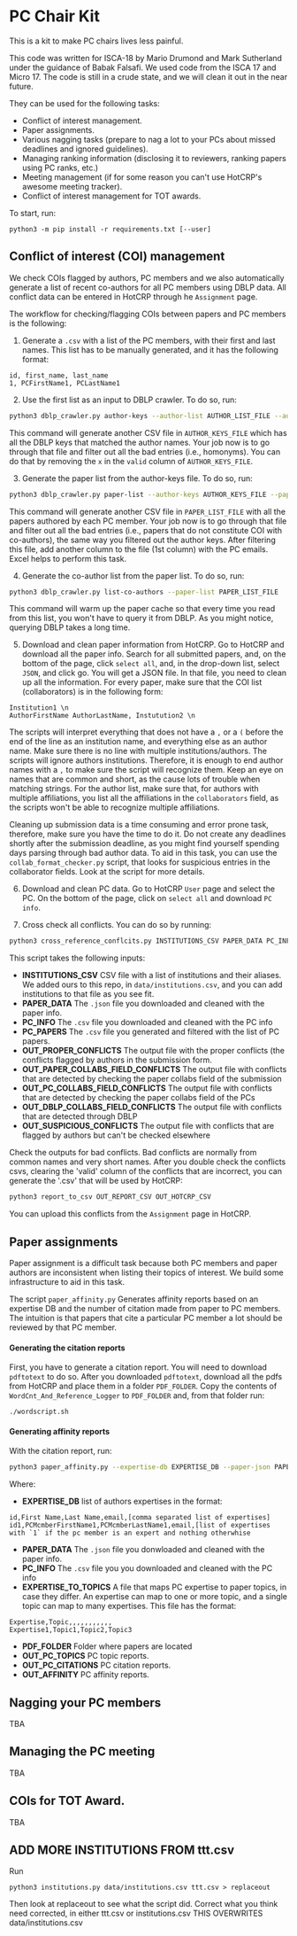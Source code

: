 # PC Chair Kit
This is a kit to make PC chairs lives less painful.

This code was written for ISCA-18 by Mario Drumond and Mark Sutherland under the guidance of Babak Falsafi. We used code from the ISCA 17 and Micro 17. The code is still in a crude state, and we will clean it out in the near future.

They can be used for the following tasks:
* Conflict of interest management.
* Paper assignments.
* Various nagging tasks (prepare to nag a lot to your PCs about missed deadlines and ignored guidelines).
* Managing ranking information (disclosing it to reviewers, ranking papers using PC ranks, etc.)
* Meeting management (if for some reason you can't use HotCRP's awesome meeting tracker).
* Conflict of interest management for TOT awards.

To start, run:
```
python3 -m pip install -r requirements.txt [--user]
```
## Conflict of interest (COI) management
We check COIs flagged by authors, PC members and we also automatically generate a list of recent co-authors for all PC members using DBLP data. All conflict data can be entered in HotCRP through he `Assignment` page.

The workflow for checking/flagging COIs between papers and PC members is the following:
1. Generate a `.csv` with a list of the PC members, with their first and last names. This list has to be manually generated, and it has the following format:
```
id, first_name, last_name
1, PCFirstName1, PCLastName1
```

2. Use the first list as an input to DBLP crawler. To do so, run:
```bash
python3 dblp_crawler.py author-keys --author-list AUTHOR_LIST_FILE --author-keys AUTHOR_KEYS_FILE
```
This command will generate another CSV file in `AUTHOR_KEYS_FILE` which has all the DBLP keys that matched the author names. Your job now is to go through that file and filter out all the bad entries (i.e., homonyms). You can do that by removing the `x` in the `valid` column of `AUTHOR_KEYS_FILE`.

3. Generate the paper list from the author-keys file. To do so, run:
```bash
python3 dblp_crawler.py paper-list --author-keys AUTHOR_KEYS_FILE --paper-list PAPER_LIST_FILE
```
This command will generate another CSV file in `PAPER_LIST_FILE` with all the papers authored by each PC member. Your job now is to go through that file and filter out all the bad entries (i.e., papers that do not constitute COI with co-authors), the same way you filtered out the author keys. After filtering this file, add another column to the file (1st column) with the PC emails. Excel helps to perform this task.

4. Generate the co-author list from the paper list. To do so, run:
```bash
python3 dblp_crawler.py list-co-authors --paper-list PAPER_LIST_FILE
```
This command will warm up the paper cache so that every time you read from this list, you won't have to query it from DBLP. As you might notice, querying DBLP takes a long time.

5. Download and clean paper information from HotCRP. Go to HotCRP and download all the paper info. Search for all submitted papers, and, on the bottom of the page, click `select all`, and, in the drop-down list, select `JSON`, and click go. You will get a JSON file. In that file, you need to clean up all the information. For every paper, make sure that the COI list (collaborators) is in the following form:
```
Institution1 \n
AuthorFirstName AuthorLastName, Instutution2 \n
```
The scripts will interpret everything that does not have a `,` or a `(` before the end of the line as an institution name, and everything else as an author name. Make sure there is no line with multiple institutions/authors. The scripts will ignore authors institutions. Therefore, it is enough to end author names with a `,` to make sure the script will recognize them. Keep an eye on names that are common and short, as the cause lots of trouble when matching strings. For the author list, make sure that, for authors with multiple affiliations, you list all the affiliations in the `collaborators` field, as the scripts won't be able to recognize multiple affiliations.

Cleaning up submission data is a time consuming and error prone task, therefore, make sure you have the time to do it. Do not create any deadlines shortly after the submission deadline, as you might find yourself spending days parsing through bad author data. To aid in this task, you can use the `collab_format_checker.py` script, that looks for suspicious entries in the collaborator fields. Look at the script for more details.

6. Download and clean PC data. Go to HotCRP `User` page and select the PC. On the bottom of the page, click on `select all` and download `PC info`.

7. Cross check all conflicts. You can do so by running:
```bash
python3 cross_reference_conflcits.py INSTITUTIONS_CSV PAPER_DATA PC_INFO PC_PAPERS OUT_PROPER_CONFLICTS PAPER_COLLABS_FIELD_CONFLICTS PC_COLLABS_FIELD_CONFLICTS DBLP_COLLABS_FIELD_CONFLICTS SUSPICIOUS_CONFLICTS
```

This script takes the following inputs:
* **INSTITUTIONS_CSV** CSV file with a list of institutions and their aliases. We added ours to this repo, in `data/institutions.csv`, and you can add institutions to that file as you see fit.
* **PAPER_DATA** The `.json` file you downloaded and cleaned with the paper info.
* **PC_INFO** The `.csv` file you downloaded and cleaned with the PC info
* **PC_PAPERS** The `.csv` file you generated and filtered with the list of PC papers.
* **OUT_PROPER_CONFLICTS** The output file with the proper conflicts (the conflicts flagged by authors in the submission form.
* **OUT_PAPER_COLLABS_FIELD_CONFLICTS** The output file with conflicts that are detected by checking the paper collabs field of the submission
* **OUT_PC_COLLABS_FIELD_CONFLICTS** The output file with conflicts that are detected by checking the paper collabs field of the PCs
* **OUT_DBLP_COLLABS_FIELD_CONFLICTS** The output file with conflicts that are detected through DBLP
* **OUT_SUSPICIOUS_CONFLICTS** The output file with conflicts that are flagged by authors but can't be checked elsewhere

Check the outputs for bad conflicts. Bad conflicts are normally from common names and very short names.
After you double check the conflicts csvs, clearing the 'valid' column of the conflicts that are incorrect, you can generate the '.csv' that will be used by HotCRP:

```bash
python3 report_to_csv OUT_REPORT_CSV OUT_HOTCRP_CSV
```

You can upload this conflicts from the `Assignment` page in HotCRP.

## Paper assignments
Paper assignment is a difficult task because both PC members and paper authors are inconsistent when listing their topics of interest. We build some infrastructure to aid in this task.

The script `paper_affinity.py` Generates affinity reports based on an expertise DB and the number of citation made from paper to PC members. The intuition is that papers that cite a particular PC member a lot should be reviewed by that PC member. 

#### Generating the citation reports

First, you have to generate a citation report. You will need to download `pdftotext` to do so. After you downloaded `pdftotext`, download all the pdfs from HotCRP and place them in a folder `PDF_FOLDER`. Copy the contents of `WordCnt_And_Reference_Logger` to `PDF_FOLDER` and, from that folder run:
```
./wordscript.sh
```

#### Generating affinity reports

With the citation report, run:
```bash
python3 paper_affinity.py --expertise-db EXPERTISE_DB --paper-json PAPER_DATA --pc-csv PC_INFO --expertise-to-topics EXPERTISE_TO_TOPICS --submissions PDF_FOLDER --out-pc-topics OUT_PC_TOPICS --out-pc-citations OUT_PC_CITATIONS --out-affinity OUT_AFFINITY
```
Where:
* **EXPERTISE_DB** list of authors expertises in the format:
```
id,First Name,Last Name,email,[comma separated list of expertises]
id1,PCMcmberFirstName1,PCMcmberLastName1,email,[list of expertises with `1` if the pc member is an expert and nothing otherwhise
```
* **PAPER_DATA** The `.json` file you donwloaded and cleaned with the paper info.
* **PC_INFO** The `.csv` file you you downloaded and cleaned with the PC info
* **EXPERTISE_TO_TOPICS** A file that maps PC expertise to paper topics, in case they differ. An expertise can map to one or more topic, and a single topic can map to many expertises. This file has the format:
```
Expertise,Topic,,,,,,,,,,,
Expertise1,Topic1,Topic2,Topic3
```
* **PDF_FOLDER** Folder where papers are located
* **OUT_PC_TOPICS** PC topic reports.
* **OUT_PC_CITATIONS** PC citation reports.
* **OUT_AFFINITY** PC affinity reports.

## Nagging your PC members
TBA

## Managing the PC meeting
TBA

## COIs for TOT Award.
TBA

## ADD MORE INSTITUTIONS FROM ttt.csv
Run
```
python3 institutions.py data/institutions.csv ttt.csv > replaceout
```
Then look at replaceout to see what the script did. Correct what you think need corrected, in either ttt.csv or institutions.csv
THIS OVERWRITES data/institutions.csv
